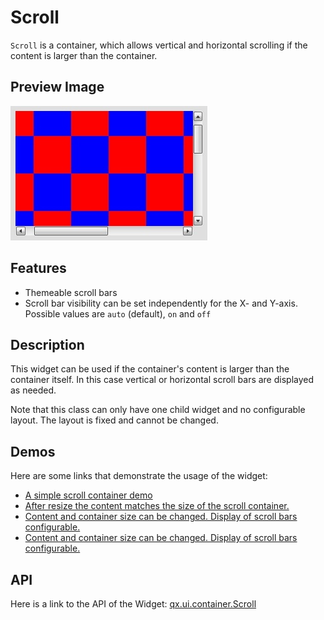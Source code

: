 Scroll
======

`Scroll` is a container, which allows vertical and horizontal scrolling if the content is larger than the container.

Preview Image
-------------

![widget/scroll.jpg](scroll.jpg)

Features
--------

-   Themeable scroll bars
-   Scroll bar visibility can be set independently for the X- and Y-axis. Possible values are `auto` (default), `on` and `off`

Description
-----------

This widget can be used if the container's content is larger than the container itself. In this case vertical or horizontal scroll bars are displayed as needed.

Note that this class can only have one child widget and no configurable layout. The layout is fixed and cannot be changed.

Demos
-----

Here are some links that demonstrate the usage of the widget:

-   [A simple scroll container demo](../../apps/demobrowser/#ui~ScrollContainer.html)
-   [After resize the content matches the size of the scroll container.](../../apps/demobrowser/#test~ScrollContainer_ResizeMatch.html)
-   [Content and container size can be changed. Display of scroll bars configurable.](../../apps/demobrowser/#test~ScrollContainer_EdgeCaseWidth.html)
-   [Content and container size can be changed. Display of scroll bars configurable.](../../apps/demobrowser/#test~ScrollContainer_EdgeCaseHeight.html)

API
---

Here is a link to the API of the Widget:
[qx.ui.container.Scroll](../../apps/apiviewer/index.html#qx.ui.container.Scroll)
